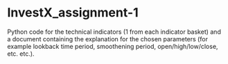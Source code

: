 # InvestX_assignment-1
Python code for the technical indicators (1 from each indicator basket) and a document containing the explanation for the chosen parameters (for example lookback time period, smoothening period, open/high/low/close, etc. etc.).
